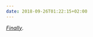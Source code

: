 ```yaml
---
date: 2018-09-26T01:22:15+02:00
---
```

*[Finally](https://www.theguardian.com/media/2018/sep/25/bbc-two-first-full-rebrand-25-years)*.
